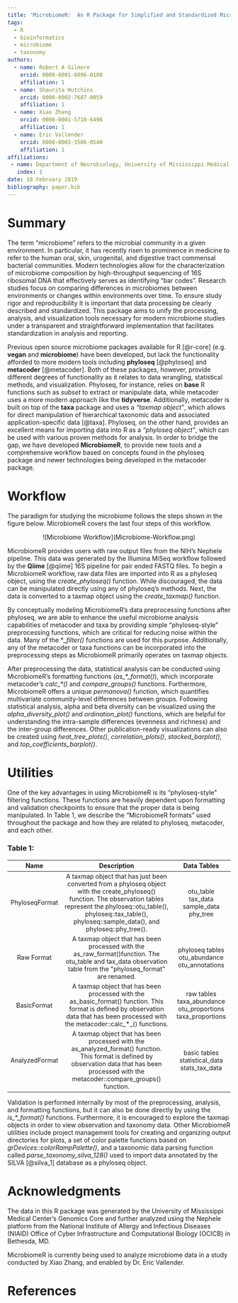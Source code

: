 ```yaml
---
title: 'MicrobiomeR:  An R Package for Simplified and Standardized Microbiome Analysis Workflows'
tags:
  - R
  - bioinformatics
  - microbiome
  - taxonomy
authors:
  - name: Robert A Gilmore
    orcid: 0000-0001-8096-0180
    affiliation: 1
  - name: Shaurita Hutchins
    orcid: 0000-0002-7687-0059
    affiliation: 1
  - name: Xiao Zhang
    orcid: 0000-0001-5710-6496
    affiliation: 1
  - name: Eric Vallender
    orcid: 0000-0003-3506-0540
    affiliation: 1
affiliations:
 - name: Department of Neurobiology, University of Mississippi Medical Center, Jackson, MS 39216, USA
   index: 1
date: 18 February 2019
bibliography: paper.bib
---
```


# Summary

The term “microbiome” refers to the microbial community in a given environment. In particular, it has recently risen to prominence in medicine to refer to the human oral, skin, urogenital, and digestive tract commensal bacterial communities. Modern technologies allow for the characterization of microbiome composition by high-throughput sequencing of 16S ribosomal DNA that effectively serves as identifying “bar codes”. Research studies focus on comparing differences in microbiomes between environments or changes within environments over time. To ensure study rigor and reproducibility it is important that data processing be clearly described and standardized. This package aims to unify the processing, analysis, and visualization tools necessary for modern microbiome studies under a transparent and straightforward implementation that facilitates standardization in analysis and reporting.

Previous open source microbiome packages available for R [@r-core] (e.g. **vegan** and **microbiome**) have been developed, but lack the functionality afforded to more modern tools including **phyloseq** [@phyloseq] and **metacoder** [@metacoder]. Both of these packages, however, provide different degrees of functionality as it relates to data wrangling, statistical methods, and visualization.  Phyloseq, for instance, relies on **base** R functions such as _subset_ to extract or manipulate data, while metacoder uses a more modern approach like the **tidyverse**. Additionally, metacoder is built on top of the **taxa** package and uses a _“taxmap object”_, which allows for direct manipulation of hierarchical taxonomic data and associated application-specific data [@taxa].  Phyloseq, on the other hand, provides an excellent means for importing data into R as a _“phyloseq object”_, which can be used with various proven methods for analysis.  In order to bridge the gap, we have developed **MicrobiomeR**, to provide new tools and a comprehensive workflow based on concepts found in the phyloseq package and newer technologies being developed in the metacoder package.

# Workflow

The paradigm for studying the microbiome follows the steps shown in the figure below.  MicrobiomeR covers the last four steps of this workflow.

<center>
![Microbiome Workflow](Microbiome-Workflow.png)
</center>

MicrobiomeR provides users with raw output files from the NIH’s Nephele pipeline.  This data was generated by the Illumina MiSeq workflow followed by the **Qiime** [@qiime] 16S pipeline for pair ended FASTQ files.  To begin a MicrobiomeR workflow, raw data files are imported into R as a phyloseq object, using the *create_phyloseq()* function.  While discouraged, the data can be manipulated directly using any of phyloseq’s methods.  Next, the data is converted to a taxmap object using the *create_taxmap()* function.

By conceptually modeling MicrobiomeR’s data preprocessing functions after phyloseq, we are able to enhance the useful microbiome analysis capabilities of metacoder and taxa by providing simple “phyloseq-style” preprocessing functions, which are critical for reducing noise within the data. Many of the **_filter()* functions are used for this purpose.  Additionally, any of the metacoder or taxa functions can be incorporated into the preprocessing steps as MicrobiomeR primarily operates on taxmap objects.

After preprocessing the data, statistical analysis can be conducted using MicrobiomeR’s formatting functions (*as_\*_format()*), which incorporate metacoder’s *calc_\*()* and *compare_groups()* functions. Furthermore, MicrobiomeR offers a unique _permanova()_ function, which quantifies multivariate community-level differences between groups.  Following statistical analysis, alpha and beta diversity can be visualized using the *alpha_diversity_plot()* and *ordination_plot()* functions, which are helpful for understanding the intra-sample differences (evenness and richness) and the inter-group differences. Other publication-ready visualizations can also be created using *heat_tree_plots()*, *correlation_plots()*, *stacked_barplot()*, and *top_coefficients_barplot()*.

# Utilities

One of the key advantages in using MicrobiomeR is its “phyloseq-style” filtering functions.  These functions are heavily dependent upon formatting and validation checkpoints to ensure that the proper data is being manipulated.  In Table 1, we describe the “MicrobiomeR formats” used throughout the package and how they are related to phyloseq, metacoder, and each other.

### Table 1:
| Name | Description | Data Tables |
|:--------------:|:-----------------------------------------------------------------------------------------------------------------------------------------------------------------------------------------------------------------------------------------------:|:----------------------------------------------------------:|
| PhyloseqFormat | A taxmap object that has just been converted from a phyloseq object with the create_phyloseq() function.  The observation tables represent the phyloseq::otu_table(), phyloseq::tax_table(), phyloseq::sample_data(), and phyloseq::phy_tree(). | otu_table tax_data sample_data phy_tree |
| Raw Format | A taxmap object that has been processed with the as_raw_format()function.  The otu_table and tax_data observation table from the "phyloseq_format” are renamed. | phyloseq tables otu_abundance otu_annotations |
| BasicFormat | A taxmap object that has been processed with the as_basic_format() function.  This format is defined by observation data that has been processed with the metacoder::calc_*_() functions. | raw tables taxa_abundance otu_proportions taxa_proportions |
| AnalyzedFormat | A taxmap object that has been processed with the as_analyzed_format() function.  This format is defined by observation data that has been processed with the metacoder::compare_groups() function. | basic tables statistical_data stats_tax_data |

Validation is performed internally by most of the preprocessing, analysis, and formatting functions, but it can also be done directly by using the *is_\*_format()* functions.  Furthermore, it is encouraged to explore the taxmap objects in order to view observation and taxonomy data.  Other MicrobiomeR utilities include project management tools for creating and organizing output directories for plots, a set of color palette functions based on *grDevices::colorRampPalette()*, and a taxonomic data parsing function called *parse_taxonomy_silva_128()* used to import data annotated by the SILVA [@silva_1] database as a phyloseq object.

# Acknowledgments

The data in this R package was generated by the University of Mississippi Medical Center’s Genomics Core and further analyzed using the Nephele platform from the National Institute of Allergy and Infectious Diseases (NIAID) Office of Cyber Infrastructure and  Computational Biology (OCICB) in Bethesda, MD.

MicrobiomeR is currently being used to analyze microbiome data in a study conducted by Xiao Zhang, and enabled by Dr. Eric Vallender.

# References
